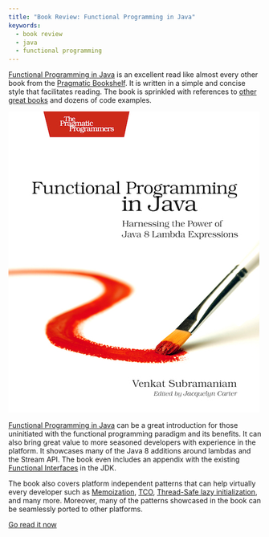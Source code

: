 ```yaml
---
title: "Book Review: Functional Programming in Java"
keywords:
  - book review
  - java
  - functional programming
---
```


[Functional Programming in Java](http://amzn.to/2F61g1h) is an excellent read like almost every other book from the [Pragmatic Bookshelf](https://pragprog.com/). It is written in a simple and concise style that facilitates reading. The book is sprinkled with references to [other great books](http://amzn.to/2F2K0Xr) and dozens of code examples.  

[![Functional Programming in Java](/images/books/functional-programming-in-java.jpg)](http://amzn.to/2F61g1h)  

[Functional Programming in Java](http://amzn.to/2F61g1h) can be a great introduction for those uninitiated with the functional programming paradigm and its benefits. It can also bring great value to more seasoned developers with experience in the platform. It showcases many of the Java 8 additions around lambdas and the Stream API. The book even includes an appendix with the existing [Functional Interfaces](https://www.geeksforgeeks.org/functional-interfaces-java/) in the JDK.  

The book also covers platform independent patterns that can help virtually every developer such as [Memoization](https://en.wikipedia.org/wiki/Memoization), [TCO](https://en.wikipedia.org/wiki/Tail_call), [Thread-Safe lazy initialization](https://en.wikipedia.org/wiki/Lazy_initialization), and many more. Moreover, many of the patterns showcased in the book can be seamlessly ported to other platforms.  

[Go read it now](http://amzn.to/2F61g1h)  
